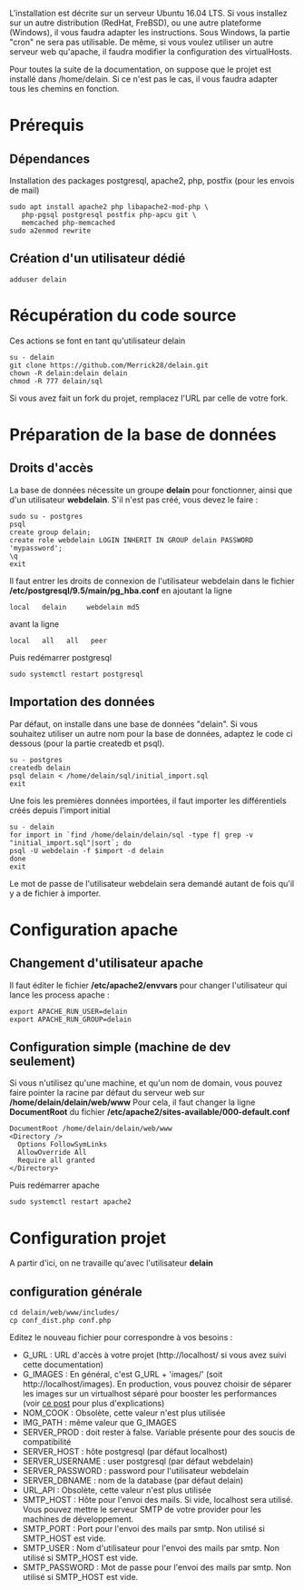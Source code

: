 L'installation est décrite sur un serveur Ubuntu 16.04 LTS. Si vous installez sur un autre distribution (RedHat, FreBSD), ou une autre plateforme (Windows), il vous faudra adapter les instructions. Sous Windows, la partie "cron" ne sera pas utilisable. De même, si vous voulez utiliser un autre serveur web qu'apache, il faudra modifier la configuration des virtualHosts.

Pour toutes la suite de la documentation, on suppose que le projet est installé dans /home/delain.
Si ce n'est pas le cas, il vous faudra adapter tous les chemins en fonction.

# Prérequis

## Dépendances

Installation des packages postgresql, apache2, php, postfix (pour les envois de mail)

```
sudo apt install apache2 php libapache2-mod-php \
   php-pgsql postgresql postfix php-apcu git \
   memcached php-memcached
sudo a2enmod rewrite
```

## Création d'un utilisateur dédié

```
adduser delain
```

# Récupération du code source

Ces actions se font en tant qu'utilisateur delain 

```
su - delain 
git clone https://github.com/Merrick28/delain.git
chown -R delain:delain delain
chmod -R 777 delain/sql
```

Si vous avez fait un fork du projet, remplacez l'URL par celle de votre fork.

# Préparation de la base de données

## Droits d'accès

La base de données nécessite un groupe **delain** pour fonctionner, ainsi que d'un utilisateur **webdelain**. 
S'il n'est pas créé, vous devez le faire :

```
sudo su - postgres
psql
create group delain;
create role webdelain LOGIN INHERIT IN GROUP delain PASSWORD 'mypassword';
\q
exit
```

Il faut entrer les droits de connexion de l'utilisateur webdelain dans le fichier **/etc/postgresql/9.5/main/pg_hba.conf** en ajoutant la ligne

```
local   delain     webdelain md5
```
avant la ligne
```
local   all   all   peer
```
Puis redémarrer postgresql
```
sudo systemctl restart postgresql
```

## Importation des données

Par défaut, on installe dans une base de données "delain". Si vous souhaitez utiliser un autre nom pour la base de données, adaptez le code ci dessous (pour la partie createdb et psql).

```
su - postgres
createdb delain
psql delain < /home/delain/sql/initial_import.sql
exit
```

Une fois les premières données importées, il faut importer les différentiels créés depuis l'import initial

```
su - delain
for import in `find /home/delain/delain/sql -type f| grep -v "initial_import.sql"|sort`; do
psql -U webdelain -f $import -d delain
done
exit
```

Le mot de passe de l'utilisateur webdelain sera demandé autant de fois qu'il y a de fichier à importer.

# Configuration apache

## Changement d'utilisateur apache

Il faut éditer le fichier **/etc/apache2/envvars** pour changer l'utilisateur qui lance les process apache :

```
export APACHE_RUN_USER=delain
export APACHE_RUN_GROUP=delain
```

## Configuration simple (machine de dev seulement)

Si vous n'utilisez qu'une machine, et qu'un nom de domain, vous pouvez faire pointer la racine par défaut du serveur web sur **/home/delain/delain/web/www**
Pour cela, il faut changer la ligne **DocumentRoot** du fichier **/etc/apache2/sites-available/000-default.conf** 

```
DocumentRoot /home/delain/delain/web/www
<Directory />
  Options FollowSymLinks
  AllowOverride All
  Require all granted
</Directory>
```

Puis redémarrer apache

```
sudo systemctl restart apache2
```
# Configuration projet

A partir d'ici, on ne travaille qu'avec l'utilisateur **delain**

## configuration générale

```
cd delain/web/www/includes/
cp conf_dist.php conf.php
```
Editez le nouveau fichier pour correspondre à vos besoins :

* G_URL : URL d'accès à votre projet (http://localhost/ si vous avez suivi cette documentation)
* G_IMAGES : En général, c'est G_URL + 'images/' (soit http://localhost/images). En production, vous pouvez choisir de séparer les images sur un virtualhost séparé pour booster les performances (voir [ce post](https://www.sdewitte.net/2011/01/20110114optimisations-apachephppostgres-pour-site-a-haut-volume-partie-2-3/) pour plus d'explications)
* NOM_COOK : Obsolète, cette valeur n'est plus utilisée
* IMG_PATH : même valeur que G_IMAGES
* SERVER_PROD : doit rester à false. Variable présente pour des soucis de compatibilité
* SERVER_HOST : hôte postgresql (par défaut localhost)
* SERVER_USERNAME : user postgresql (par défaut webdelain)
* SERVER_PASSWORD : password pour l'utilisateur webdelain
* SERVER_DBNAME : nom de la database (par défaut delain)
* URL_API : Obsolète, cette valeur n'est plus utilisée
* SMTP_HOST : Hôte pour l'envoi des mails. Si vide, localhost sera utilisé. Vous pouvez mettre le serveur SMTP de votre provider pour les machines de développement.
* SMTP_PORT : Port pour l'envoi des mails par smtp. Non utilisé si SMTP_HOST est vide.
* SMTP_USER : Nom d'utilisateur pour l'envoi des mails par smtp. Non utilisé si SMTP_HOST est vide.
* SMTP_PASSWORD : Mot de passe pour l'envoi des mails par smtp. Non utilisé si SMTP_HOST est vide.



